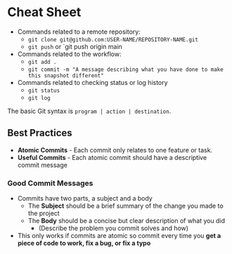 # Cheat Sheet
- Commands related to a remote repository:
	- `git clone git@github.com:USER-NAME/REPOSITORY-NAME.git`
	- `git push` or `git push origin main
- Commands related to the workflow:
	- `git add .`
	- `git commit -m "A message describing what you have done to make this snapshot different"`
- Commands related to checking status or log history
	- `git status`
	- `git log`

The basic Git syntax is `program | action | destination`.

## Best Practices
- **Atomic Commits** - Each commit only relates to one feature or task.
- **Useful Commits** - Each atomic commit should have a descriptive commit message
### Good Commit Messages
- Commits have two parts, a subject and a body
	- The **Subject** should be a brief summary of the change you made to the project
	- The **Body** should be a concise but clear description of  what you did
		- (Describe the problem you commit solves and how)
- This only works if commits are atomic so commit every time you **get a piece of code to work, fix a bug, or fix a typo**